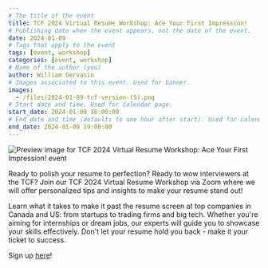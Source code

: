 ```yaml
---
# The title of the event
title: TCF 2024 Virtual Resume Workshop: Ace Your First Impression!
# Publishing date when the event appears, not the date of the event.
date: 2024-01-09
# Tags that apply to the event
tags: [event, workshop]
categories: [event, workshop]
# Name of the author (you)
author: William Gervasio
# Images associated to this event. Used for banner.
images:
  - /files/2024-01-09-tcf-version-(5).png
# Start date and time. Used for calendar page.
start_date: 2024-01-09 18:00:00
# End date and time (defaults to one hour after start). Used for calendar page.
end_date: 2024-01-09 19:00:00
---
```


![Preview image for TCF 2024 Virtual Resume Workshop: Ace Your First Impression! event](/files/2024-01-09-tcf-version-(5).png)

Ready to polish your resume to perfection? Ready to wow interviewers at the TCF? Join our TCF 2024 Virtual Resume Workshop via Zoom where we will offer personalized tips and insights to make your resume stand out!

Learn what it takes to make it past the resume screen at top companies in Canada and US: from startups to trading firms and big tech. Whether you're aiming for internships or dream jobs, our experts will guide you to showcase your skills effectively. Don't let your resume hold you back - make it your ticket to success.

Sign up [here](https://ubc.ca1.qualtrics.com/jfe/form/SV_9NdoGnDF7HADmgS)!
